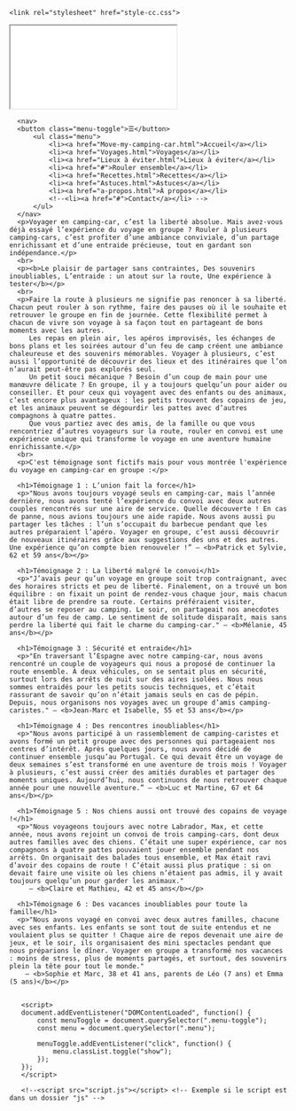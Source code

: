 <!DOCTYPE html>
<html lang="fr">
<head>
    <meta charset="UTF-8">
    <meta name="viewport" content="width=device-width, initial-scale=1.0">
    <title>I move my Camping-car </title>
    
    <link rel="stylesheet" href="style-cc.css">
</head>
<body>
   <div class="section">
      <iframe src="couverture-cc.html" scrolling="no"></iframe>     
      </div>
      
      <nav>
      <button class="menu-toggle">☰</button>
          <ul class="menu">
              <li><a href="Move-my-camping-car.html">Accueil</a></li>
              <li><a href="Voyages.html">Voyages</a></li>
              <li><a href="Lieux à éviter.html">Lieux à éviter</a></li>
              <li><a href="#">Rouler ensemble</a></li>
              <li><a href="Recettes.html">Recettes</a></li>
              <li><a href="Astuces.html">Astuces</a></li>
              <li><a href="a-propos.html">À propos</a></li>
              <!--<li><a href="#">Contact</a></li> -->
          </ul>
      </nav>
      <p>Voyager en camping-car, c’est la liberté absolue. Mais avez-vous déjà essayé l’expérience du voyage en groupe ? Rouler à plusieurs camping-cars, c’est profiter d’une ambiance conviviale, d’un partage enrichissant et d’une entraide précieuse, tout en gardant son indépendance.</p>
      <br>
      <p><b>Le plaisir de partager sans contraintes, Des souvenirs inoubliables, L’entraide : un atout sur la route, Une expérience à tester</b></p>
      <br>
      <p>Faire la route à plusieurs ne signifie pas renoncer à sa liberté. Chacun peut rouler à son rythme, faire des pauses où il le souhaite et retrouver le groupe en fin de journée. Cette flexibilité permet à chacun de vivre son voyage à sa façon tout en partageant de bons moments avec les autres.
         Les repas en plein air, les apéros improvisés, les échanges de bons plans et les soirées autour d’un feu de camp créent une ambiance chaleureuse et des souvenirs mémorables. Voyager à plusieurs, c’est aussi l’opportunité de découvrir des lieux et des itinéraires que l’on n’aurait peut-être pas explorés seul.
         Un petit souci mécanique ? Besoin d’un coup de main pour une manœuvre délicate ? En groupe, il y a toujours quelqu’un pour aider ou conseiller. Et pour ceux qui voyagent avec des enfants ou des animaux, c’est encore plus avantageux : les petits trouvent des copains de jeu, et les animaux peuvent se dégourdir les pattes avec d’autres compagnons à quatre pattes.
         Que vous partiez avec des amis, de la famille ou que vous rencontriez d’autres voyageurs sur la route, rouler en convoi est une expérience unique qui transforme le voyage en une aventure humaine enrichissante.</p>
      <br>   
      <p>C'est témoignage sont fictifs mais pour vous montrée l'expérience du voyage en camping-car en groupe :</p>
      
      <h1>Témoignage 1 : L’union fait la force</h1>
      <p>"Nous avons toujours voyagé seuls en camping-car, mais l’année dernière, nous avons tenté l’expérience du convoi avec deux autres couples rencontrés sur une aire de service. Quelle découverte ! En cas de panne, nous avions toujours une aide rapide. Nous avons aussi pu partager les tâches : l’un s’occupait du barbecue pendant que les autres préparaient l’apéro. Voyager en groupe, c’est aussi découvrir de nouveaux itinéraires grâce aux suggestions des uns et des autres. Une expérience qu’on compte bien renouveler !” — <b>Patrick et Sylvie, 62 et 59 ans</b></p>
      
      <h1>Témoignage 2 : La liberté malgré le convoi</h1>
      <p>"J’avais peur qu’un voyage en groupe soit trop contraignant, avec des horaires stricts et peu de liberté. Finalement, on a trouvé un bon équilibre : on fixait un point de rendez-vous chaque jour, mais chacun était libre de prendre sa route. Certains préféraient visiter, d’autres se reposer au camping. Le soir, on partageait nos anecdotes autour d’un feu de camp. Le sentiment de solitude disparaît, mais sans perdre la liberté qui fait le charme du camping-car." — <b>Mélanie, 45 ans</b></p>
      
      <h1>Témoignage 3 : Sécurité et entraide</h1>
      <p>"En traversant l’Espagne avec notre camping-car, nous avons rencontré un couple de voyageurs qui nous a proposé de continuer la route ensemble. À deux véhicules, on se sentait plus en sécurité, surtout lors des arrêts de nuit sur des aires isolées. Nous nous sommes entraidés pour les petits soucis techniques, et c’était rassurant de savoir qu’on n’était jamais seuls en cas de pépin. Depuis, nous organisons nos voyages avec un groupe d’amis camping-caristes." — <b>Jean-Marc et Isabelle, 55 et 53 ans</b></p>
      
      <h1>Témoignage 4 : Des rencontres inoubliables</h1>
      <p>"Nous avons participé à un rassemblement de camping-caristes et avons formé un petit groupe avec des personnes qui partageaient nos centres d’intérêt. Après quelques jours, nous avons décidé de continuer ensemble jusqu’au Portugal. Ce qui devait être un voyage de deux semaines s’est transformé en une aventure de trois mois ! Voyager à plusieurs, c’est aussi créer des amitiés durables et partager des moments uniques. Aujourd’hui, nous continuons de nous retrouver chaque année pour une nouvelle aventure.” — <b>Luc et Martine, 67 et 64 ans</b></p>
      
      <h1>Témoignage 5 : Nos chiens aussi ont trouvé des copains de voyage !</h1>
      <p>"Nous voyageons toujours avec notre Labrador, Max, et cette année, nous avons rejoint un convoi de trois camping-cars, dont deux autres familles avec des chiens. C’était une super expérience, car nos compagnons à quatre pattes pouvaient jouer ensemble pendant nos arrêts. On organisait des balades tous ensemble, et Max était ravi d’avoir des copains de route ! C’était aussi plus pratique : si on devait faire une visite où les chiens n’étaient pas admis, il y avait toujours quelqu’un pour garder les animaux."
         — <b>Claire et Mathieu, 42 et 45 ans</b></p>
         
      <h1>Témoignage 6 : Des vacances inoubliables pour toute la famille</h1>
      <p>"Nous avons voyagé en convoi avec deux autres familles, chacune avec ses enfants. Les enfants se sont tout de suite entendus et ne voulaient plus se quitter ! Chaque aire de repos devenait une aire de jeux, et le soir, ils organisaient des mini spectacles pendant que nous préparions le dîner. Voyager en groupe a transformé nos vacances : moins de stress, plus de moments partagés, et surtout, des souvenirs plein la tête pour tout le monde."
        — <b>Sophie et Marc, 38 et 41 ans, parents de Léo (7 ans) et Emma (5 ans)</b></p>

   
       <script>
       document.addEventListener("DOMContentLoaded", function() {
           const menuToggle = document.querySelector(".menu-toggle");
           const menu = document.querySelector(".menu");

           menuToggle.addEventListener("click", function() {
               menu.classList.toggle("show");
           });
       });
       </script>

       <!--<script src="script.js"></script> <!-- Exemple si le script est dans un dossier "js" -->
             
             
</body>
</html>      
